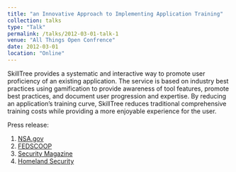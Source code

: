 ```yaml
---
title: "an Innovative Approach to Implementing Application Training"
collection: talks
type: "Talk"
permalink: /talks/2012-03-01-talk-1
venue: "All Things Open Confrence"
date: 2012-03-01
location: "Online"
---
```


SkillTree provides a systematic and interactive way to promote user proficiency of an existing application. The service is based on industry best practices using gamification to provide awareness of tool features, promote best practices, and document user progression and expertise. By reducing an application’s training curve, SkillTree reduces traditional comprehensive training costs while providing a more enjoyable experience for the user. 

Press release:
1. [NSA.gov](https://www.nsa.gov/news-features/press-room/Article/2380858/nsa-announces-skilltree-an-innovative-approach-to-implementing-application-trai/)
2. [FEDSCOOP](https://www.fedscoop.com/nsa-training-tool-github-skilltree/)
3. [Security Magazine](https://www.securitymagazine.com/articles/93675-nsa-announces-skilltree-an-approach-to-implementing-application-training)
4. [Homeland Security](https://www.hstoday.us/subject-matter-areas/information-technology/nsa-announces-skilltree-an-innovative-approach-to-implementing-application-training/)
